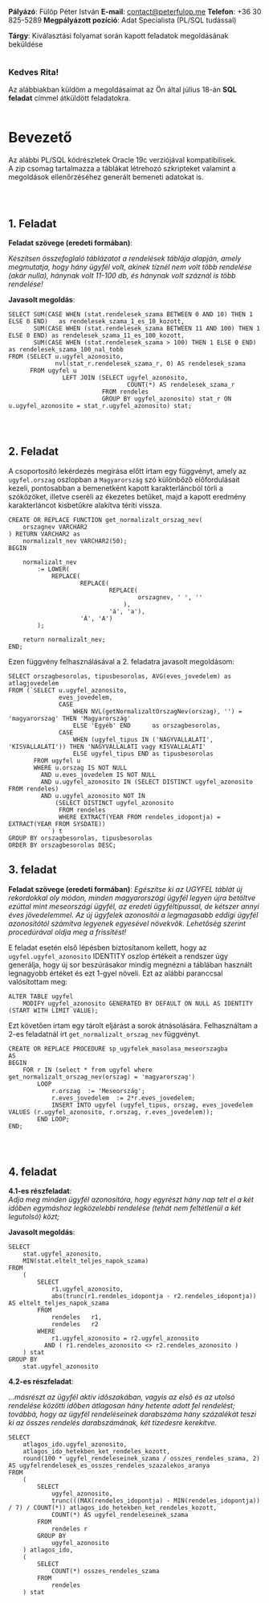 **Pályázó**: Fülöp Péter István
**E-mail**: contact@peterfulop.me
**Telefon**: +36 30 825-5289
**Megpályázott pozíció**: Adat Specialista (PL/SQL tudással)

**Tárgy**: Kiválasztási folyamat során kapott feladatok megoldásának beküldése
` `  
` `  

### Kedves Rita!

Az alábbiakban küldöm a megoldásaimat az Ön által július 18-án **SQL feladat** címmel  átküldött feladatokra.
` `  
` `
# Bevezető
Az alábbi PL/SQL kódrészletek Oracle 19c verziójával kompatibilisek.  
A zip csomag tartalmazza a táblákat létrehozó szkripteket valamint a megoldások ellenőrzéséhez generált bemeneti adatokat is.

` `  
` `
## 1. Feladat

**Feladat szövege (eredeti formában)**:

_Készítsen összefoglaló táblázatot a rendelések táblája alapján, amely megmutatja, hogy hány ügyfél volt, akinek tíznél nem volt több rendelése (akár nulla), 
hánynak volt 11-100 db, és hánynak volt száznál is több rendelése!_
  

**Javasolt megoldás**:  


```oracle
SELECT SUM(CASE WHEN (stat.rendelesek_szama BETWEEN 0 AND 10) THEN 1 ELSE 0 END)   as rendelesek_szama_1_es_10_kozott,
       SUM(CASE WHEN (stat.rendelesek_szama BETWEEN 11 AND 100) THEN 1 ELSE 0 END) as rendelesek_szama_11_es_100_kozott,
       SUM(CASE WHEN (stat.rendelesek_szama > 100) THEN 1 ELSE 0 END)              as rendelesek_szama_100_nal_tobb
FROM (SELECT u.ugyfel_azonosito,
             nvl(stat_r.rendelesek_szama_r, 0) AS rendelesek_szama
      FROM ugyfel u
               LEFT JOIN (SELECT ugyfel_azonosito,
                                 COUNT(*) AS rendelesek_szama_r
                          FROM rendeles
                          GROUP BY ugyfel_azonosito) stat_r ON u.ugyfel_azonosito = stat_r.ugyfel_azonosito) stat;
```  
` `  
` `  
  
## 2. Feladat

A csoportosító lekérdezés megírása előtt írtam egy függvényt, amely az ```ugyfel.orszag``` oszlopban  a ```Magyarország``` szó különbőző előfordulásait kezeli, pontosabban a bemenetként kapott karakterláncból törli a szóközöket,
illetve cseréli az ékezetes betűket, majd a kapott eredmény karakterláncot kisbetűkre alakítva téríti vissza.

```oracle
CREATE OR REPLACE FUNCTION get_normalizalt_orszag_nev(
    orszagnev VARCHAR2
) RETURN VARCHAR2 as
    normalizalt_nev VARCHAR2(50);
BEGIN

    normalizalt_nev
        := LOWER(
            REPLACE(
                    REPLACE(
                            REPLACE(
                                    orszagnev, ' ', ''
                                ),
                            'á', 'a'),
                    'Á', 'A')
        );

    return normalizalt_nev;
END;
```

Ezen függvény felhasználásával a 2. feladatra javasolt megoldásom:  

```oracle
SELECT orszagbesorolas, tipusbesorolas, AVG(eves_jovedelem) as atlagjovedelem
FROM (`SELECT u.ugyfel_azonosito,
              eves_jovedelem,
              CASE
                  WHEN NVL(getNormalizaltOrszagNev(orszag), '') = 'magyarorszag' THEN 'Magyarország'
                  ELSE 'Egyéb' END      as orszagbesorolas,
              CASE
                  WHEN (ugyfel_tipus IN ('NAGYVALLALATI', 'KISVALLALATI')) THEN 'NAGYVALLALATI vagy KISVALLALATI'
                  ELSE ugyfel_tipus END as tipusbesorolas
       FROM ugyfel u
       WHERE u.orszag IS NOT NULL
         AND u.eves_jovedelem IS NOT NULL
         AND u.ugyfel_azonosito IN (SELECT DISTINCT ugyfel_azonosito FROM rendeles)
         AND u.ugyfel_azonosito NOT IN
             (SELECT DISTINCT ugyfel_azonosito
              FROM rendeles
              WHERE EXTRACT(YEAR FROM rendeles_idopontja) = EXTRACT(YEAR FROM SYSDATE))
           `) t
GROUP BY orszagbesorolas, tipusbesorolas
ORDER BY orszagbesorolas DESC;
```  
  

## 3. feladat
**Feladat szövege (eredeti formában)**:
_Egészítse ki az UGYFEL táblát új rekordokkal oly módon, minden magyarországi ügyfél legyen újra betöltve ezúttal mint meseországi ügyfél, az eredeti ügyféltípussal,  de kétszer annyi éves jövedelemmel. Az új ügyfelek azonosítói a legmagasabb eddigi ügyfél azonosítótól számítva legyenek egyesével növekvõk. Lehetõség szerint procedúrával oldja meg a frissítést!_

E feladat esetén első lépésben biztosítanom kellett, hogy az ```ugyfel.ugyfel_azonosito``` IDENTITY oszlop értékeit a
rendszer úgy generálja, hogy új sor beszúrásakor mindig megnézni a táblában használt legnagyobb értéket és ezt 1-gyel növeli. Ezt az alábbi
paranccsal valósítottam meg:

```oracle
ALTER TABLE ugyfel
    MODIFY ugyfel_azonosito GENERATED BY DEFAULT ON NULL AS IDENTITY (START WITH LIMIT VALUE);
```  

Ezt követően írtam egy tárolt eljárást a sorok átnásolására. Felhasználtam a 2-es feladatnál írt ```get_normalizalt_orszag_nev``` függvényt.

```oracle  
CREATE OR REPLACE PROCEDURE sp_ugyfelek_masolasa_meseorszagba
AS
BEGIN
    FOR r IN (select * from ugyfel where get_normalizalt_orszag_nev(orszag) = 'magyarorszag')
        LOOP
            r.orszag  := 'Meseország';
            r.eves_jovedelem  := 2*r.eves_jovedelem;
            INSERT INTO ugyfel (ugyfel_tipus, orszag, eves_jovedelem VALUES (r.ugyfel_azonosito, r.orszag, r.eves_jovedelem));
        END LOOP;
END;
```
` `  
` `  
## 4. feladat
**4.1-es  részfeladat**:  
_Adja meg minden ügyfél azonosítóra, hogy egyrészt hány nap telt el a két idõben egymáshoz legközelebbi rendelése (tehát nem feltétlenül a két legutolsó) közt;_  
` `  
**Javasolt megoldás**:  
```oracle
SELECT
    stat.ugyfel_azonosito,
    MIN(stat.eltelt_teljes_napok_szama)
FROM
    (
        SELECT
            r1.ugyfel_azonosito,
            abs(trunc(r1.rendeles_idopontja - r2.rendeles_idopontja)) AS eltelt_teljes_napok_szama
        FROM
            rendeles   r1,
            rendeles   r2
        WHERE
            r1.ugyfel_azonosito = r2.ugyfel_azonosito
          AND ( r1.rendeles_azonosito <> r2.rendeles_azonosito )
    ) stat
GROUP BY
    stat.ugyfel_azonosito
```

**4.2-es részfeladat**:  

_...másrészt az ügyfél aktív idõszakában, vagyis az elsõ és az utolsó rendelése közötti idõben átlagosan hány hetente adott fel rendelést;
továbbá, hogy az ügyfél rendeléseinek darabszáma hány százalékát teszi ki az összes rendelés darabszámának, két tizedesre kerekítve._ 

```oracle
SELECT
    atlagos_ido.ugyfel_azonosito,
    atlagos_ido_hetekben_ket_rendeles_kozott,
    round(100 * ugyfel_rendeleseinek_szama / osszes_rendeles_szama, 2) AS ugyfelrendelesek_es_osszes_rendeles_szazalekos_aranya
FROM
    (
        SELECT
            ugyfel_azonosito,
            trunc(((MAX(rendeles_idopontja) - MIN(rendeles_idopontja)) / 7) / COUNT(*)) atlagos_ido_hetekben_ket_rendeles_kozott,
            COUNT(*) AS ugyfel_rendeleseinek_szama
        FROM
            rendeles r
        GROUP BY
            ugyfel_azonosito
    ) atlagos_ido,
    (
        SELECT
            COUNT(*) osszes_rendeles_szama
        FROM
            rendeles
    ) stat
```